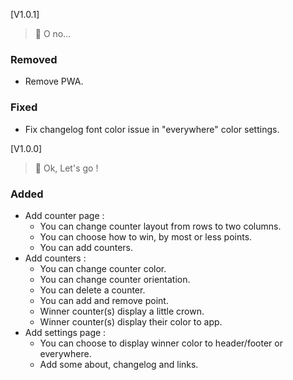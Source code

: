 [V1.0.1]  
> 🐛 O no...

### Removed
- Remove PWA.

### Fixed
- Fix changelog font color issue in "everywhere" color settings.

[V1.0.0]  
> 🚀 Ok, Let's go !

### Added
- Add counter page :
  - You can change counter layout from rows to two columns.
  - You can choose how to win, by most or less points.
  - You can add counters.
- Add counters :
  - You can change counter color.
  - You can change counter orientation.
  - You can delete a counter.
  - You can add and remove point.
  - Winner counter(s) display a little crown.
  - Winner counter(s) display their color to app.
- Add settings page :
  - You can choose to display winner color to header/footer or everywhere.
  - Add some about, changelog and links.
